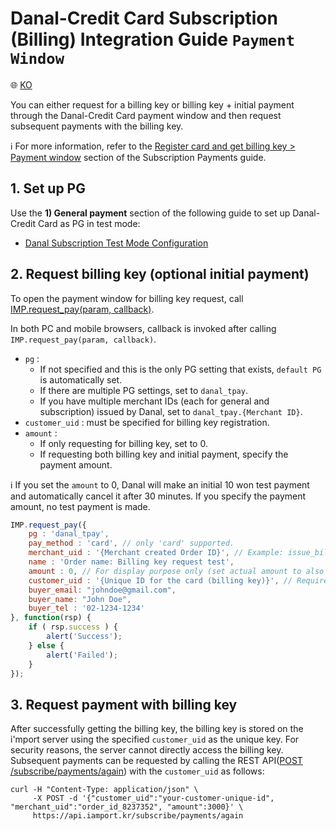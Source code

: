 # Danal-Credit Card Subscription (Billing) Integration Guide `Payment Window`

:globe_with_meridians: [KO](/비인증결제/example/danal-card-request-billing-key.md)

You can either request for a billing key or billing key + initial payment through the Danal-Credit Card payment window and then request subsequent payments with the billing key.<Br />

ℹ️ For more information, refer to the [Register card and get billing key > Payment window](https://docs.iamport.kr/en-US/implementation/subscription#issue-billing-b) section of the Subscription Payments guide.

## 1. Set up PG

Use the **1) General payment** section of the following guide to set up Danal-Credit Card as PG in test mode:
- <a href="https://guide.iamport.kr/4b665e59-9e49-4759-9515-e18288f0ba9d" target="_blank">Danal Subscription Test Mode Configuration</a>

## 2. Request billing key (optional initial payment)

To open the payment window for billing key request, call [IMP.request_pay(param, callback)](https://docs.iamport.kr/en-US/tech/imp#request_pay).

In both PC and mobile browsers, callback is invoked after calling `IMP.request_pay(param, callback)`.

- `pg` : 
	- If not specified and this is the only PG setting that exists, `default PG` is automatically set. 
	- If there are multiple PG settings, set to `danal_tpay`.
	- If you have multiple merchant IDs (each for general and subscription) issued by Danal, set to `danal_tpay.{Merchant ID}`.
- `customer_uid` : must be specified for billing key registration.
- `amount` : 
	- If only requesting for billing key, set to 0. 
	- If requesting both billing key and initial payment, specify the payment amount.

ℹ️ If you set the `amount` to 0, Danal will make an initial 10 won test payment and automatically cancel it after 30 minutes. If you specify the payment amount, no test payment is made.

```javascript
IMP.request_pay({
	pg : 'danal_tpay',
	pay_method : 'card', // only 'card' supported.
	merchant_uid : '{Merchant created Order ID}', // Example: issue_billingkey_monthly_0001
	name : 'Order name: Billing key request test',
	amount : 0, // For display purpose only (set actual amount to also request payment approval).
	customer_uid : '{Unique ID for the card (billing key)}', // Required (Example: gildong_0001_1234)
	buyer_email: "johndoe@gmail.com",
	buyer_name: "John Doe",
	buyer_tel : '02-1234-1234'
}, function(rsp) {
	if ( rsp.success ) {
		alert('Success');
	} else {
		alert('Failed');
	}
});
```

## 3. Request payment with billing key

After successfully getting the billing key, the billing key is stored on the i'mport server using the specified `customer_uid` as the unique key. For security reasons, the server cannot directly access the billing key. Subsequent payments can be requested by calling the REST API([POST /subscribe/payments/again](https://api.iamport.kr/#!/subscribe/again)) with the `customer_uid` as follows:

```
curl -H "Content-Type: application/json" \   
     -X POST -d '{"customer_uid":"your-customer-unique-id", "merchant_uid":"order_id_8237352", "amount":3000}' \
     https://api.iamport.kr/subscribe/payments/again
```